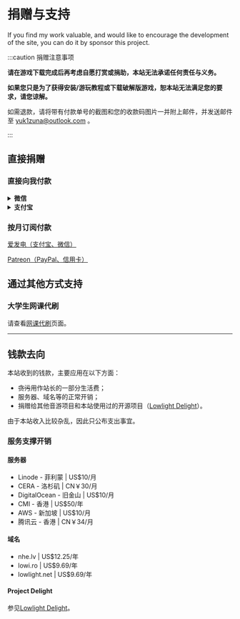 # 捐赠与支持

If you find my work valuable, and would like to encourage the development of the site, you can do it by sponsor this project.

:::caution 捐赠注意事项

**请在游戏下载完成后再考虑自愿打赏或捐助，本站无法承诺任何责任与义务。**

**如果您只是为了获得安装/游玩教程或下载破解版游戏，恕本站无法满足您的要求，请您谅解。**

如需退款，请将带有付款单号的截图和您的收款码图片一并附上邮件，并发送邮件至 yuk1zuna@outlook.com 。

:::

## 直接捐赠

### 直接向我付款

<details>
<summary><b>微信</b></summary>

![mm_facetoface_collect_qrcode_1643810148603](https://s2.loli.net/2022/02/02/MCjSRDBY8bndmvW.png)

</details>

<details>
<summary><b>支付宝</b></summary>

![1643810141700](https://s2.loli.net/2022/02/02/a5MBeXhLJyxz6tm.jpg)

</details>

### 按月订阅付款

[爱发电（支付宝、微信）](https://afdian.net/@toyamaworks) 

[Patreon（PayPal、信用卡）](https://www.patreon.com/lowlight_delight)

## 通过其他方式支持

### 大学生网课代刷

请查看[网课代刷](/info/donate_wangke)页面。

-----

## 钱款去向

本站收到的钱款，主要应用在以下方面：

- ~~贪污~~用作站长的一部分生活费；
- 服务器、域名等的正常开销；
- 捐赠给其他音游项目和本站使用过的开源项目（[Lowlight Delight](/blog/2021/10/30/about-delight)）。

由于本站收入比较杂乱，因此只公布支出事宜。

### 服务支撑开销

#### 服务器

- Linode - 菲利蒙 | US$10/月
- CERA - 洛杉矶 | CN￥30/月
- DigitalOcean - 旧金山 | US$10/月
- CMI - 香港 | US$50/年
- AWS - 新加坡 | US$10/月
- 腾讯云 - 香港 | CN￥34/月

#### 域名

- nhe.lv | US$12.25/年
- lowi.ro | US$9.69/年
- lowlight.net | US$9.69/年

#### Project Delight

参见[Lowlight Delight](/blog/2021/10/30/about-delight)。
